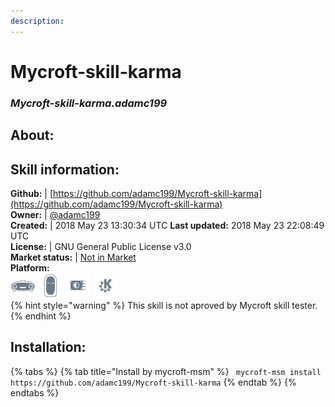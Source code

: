 ```yaml
--- 
description: 
---
```


# Mycroft-skill-karma  
### _Mycroft-skill-karma.adamc199_  
## About:  


## Skill information:  
**Github:** | [https://github.com/adamc199/Mycroft-skill-karma](https://github.com/adamc199/Mycroft-skill-karma)  
**Owner:** | [@adamc199](https://github.com/adamc199)  
**Created:** | 2018 May 23 13:30:34 UTC  **Last updated:** 2018 May 23 22:08:49 UTC  
**License:** | GNU General Public License v3.0  
**Market status:** | [Not in Market](https://market.mycroft.ai/skill/)  
**Platform:**  
 ![](../.gitbook/assets/mark-1-icon.png)  ![](../.gitbook/assets/mark-2-icon.png)  ![](../.gitbook/assets/picroft-icon.png)  ![](../.gitbook/assets/kde.png)   
{% hint style="warning" %}
This skill is not aproved by Mycroft skill tester.
{% endhint %}
    
## Installation:  
{% tabs %}
{% tab title="Install by mycroft-msm" %}
``` mycroft-msm install https://github.com/adamc199/Mycroft-skill-karma```
{% endtab %}
  {% endtabs %}
  